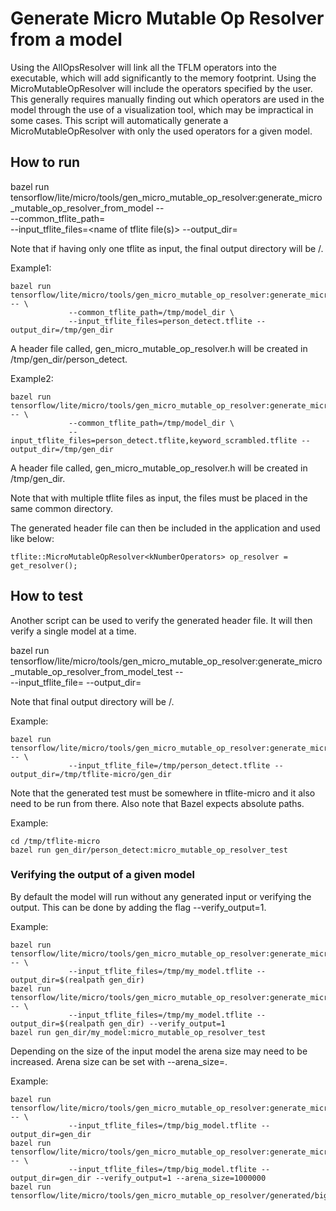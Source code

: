 # Generate Micro Mutable Op Resolver from a model

Using the AllOpsResolver will link all the TFLM operators into the executable, which will add significantly to the memory footprint.
Using the MicroMutableOpResolver will include the operators specified by the user. This generally requires manually finding out which operators are used in the model through the use of a visualization tool, which may be impractical in some cases.
This script will automatically generate a MicroMutableOpResolver with only the used operators for a given model.

## How to run

bazel run tensorflow/lite/micro/tools/gen_micro_mutable_op_resolver:generate_micro_mutable_op_resolver_from_model -- \
             --common_tflite_path=<path to tflite file> \
             --input_tflite_files=<name of tflite file(s)> --output_dir=<output directory>

Note that if having only one tflite as input, the final output directory will be <output directory>/<base name of model>.

Example1:

```
bazel run tensorflow/lite/micro/tools/gen_micro_mutable_op_resolver:generate_micro_mutable_op_resolver_from_model -- \
             --common_tflite_path=/tmp/model_dir \
             --input_tflite_files=person_detect.tflite --output_dir=/tmp/gen_dir
```

A header file called, gen_micro_mutable_op_resolver.h will be created in /tmp/gen_dir/person_detect.

Example2:

```
bazel run tensorflow/lite/micro/tools/gen_micro_mutable_op_resolver:generate_micro_mutable_op_resolver_from_model -- \
             --common_tflite_path=/tmp/model_dir \
             --input_tflite_files=person_detect.tflite,keyword_scrambled.tflite --output_dir=/tmp/gen_dir
```
A header file called, gen_micro_mutable_op_resolver.h will be created in /tmp/gen_dir.

Note that with multiple tflite files as input, the files must be placed in the same common directory.

The generated header file can then be included in the application and used like below:

```
tflite::MicroMutableOpResolver<kNumberOperators> op_resolver = get_resolver();
```

## How to test

Another script can be used to verify the generated header file. It will then verify a single model at a time. 

bazel run tensorflow/lite/micro/tools/gen_micro_mutable_op_resolver:generate_micro_mutable_op_resolver_from_model_test -- \
             --input_tflite_file=<path to tflite file> --output_dir=<output directory>

Note that final output directory will be <output directory>/<base name of model>.

Example:

```
bazel run tensorflow/lite/micro/tools/gen_micro_mutable_op_resolver:generate_micro_mutable_op_resolver_from_model_test -- \
             --input_tflite_file=/tmp/person_detect.tflite --output_dir=/tmp/tflite-micro/gen_dir
```

Note that the generated test must be somewhere in tflite-micro and it also need to be run from there.
Also note that Bazel expects absolute paths.

Example:

```
cd /tmp/tflite-micro
bazel run gen_dir/person_detect:micro_mutable_op_resolver_test
```

### Verifying the output of a given model

By default the model will run without any generated input or verifying the output. This can be done by adding the flag --verify_output=1.

Example:

```
bazel run tensorflow/lite/micro/tools/gen_micro_mutable_op_resolver:generate_micro_mutable_op_resolver_from_model -- \
             --input_tflite_files=/tmp/my_model.tflite --output_dir=$(realpath gen_dir)
bazel run tensorflow/lite/micro/tools/gen_micro_mutable_op_resolver:generate_micro_mutable_op_resolver_from_model_test -- \
             --input_tflite_files=/tmp/my_model.tflite --output_dir=$(realpath gen_dir) --verify_output=1
bazel run gen_dir/my_model:micro_mutable_op_resolver_test

```

Depending on the size of the input model the arena size may need to be increased. Arena size can be set with --arena_size=<size>.

Example:

```
bazel run tensorflow/lite/micro/tools/gen_micro_mutable_op_resolver:generate_micro_mutable_op_resolver_from_model -- \
             --input_tflite_files=/tmp/big_model.tflite --output_dir=gen_dir
bazel run tensorflow/lite/micro/tools/gen_micro_mutable_op_resolver:generate_micro_mutable_op_resolver_from_model_test -- \
             --input_tflite_files=/tmp/big_model.tflite --output_dir=gen_dir --verify_output=1 --arena_size=1000000
bazel run tensorflow/lite/micro/tools/gen_micro_mutable_op_resolver/generated/big_model:micro_mutable_op_resolver_test

```





